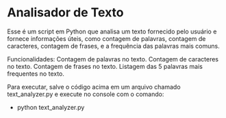 
<h1> Analisador de Texto </h1>
Esse é um script em Python que analisa um texto fornecido pelo usuário e fornece informações úteis, como contagem de palavras, contagem de caracteres, contagem de frases, e a frequência das palavras mais comuns.

Funcionalidades:
Contagem de palavras no texto.
Contagem de caracteres no texto.
Contagem de frases no texto.
Listagem das 5 palavras mais frequentes no texto.

Para executar, salve o código acima em um arquivo chamado text_analyzer.py e execute no console com o comando: 
* python text_analyzer.py 
